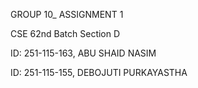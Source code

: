 GROUP 10_ ASSIGNMENT 1 

CSE 62nd Batch Section D 

ID: 251-115-163, ABU SHAID NASIM

ID: 251-115-155, DEBOJUTI PURKAYASTHA

